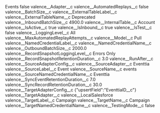 <?xml version="1.0" encoding="UTF-8"?>
<CustomMetadata xmlns="http://soap.sforce.com/2006/04/metadata" xmlns:xsi="http://www.w3.org/2001/XMLSchema-instance" xmlns:xsd="http://www.w3.org/2001/XMLSchema">
    <label>Events</label>
    <protected>false</protected>
    <values>
        <field>valence__Adapter__c</field>
        <value xsi:nil="true"/>
    </values>
    <values>
        <field>valence__AutomatedReplays__c</field>
        <value xsi:type="xsd:boolean">false</value>
    </values>
    <values>
        <field>valence__BatchSize__c</field>
        <value xsi:nil="true"/>
    </values>
    <values>
        <field>valence__ExternalTableLabel__c</field>
        <value xsi:nil="true"/>
    </values>
    <values>
        <field>valence__ExternalTableName__c</field>
        <value xsi:type="xsd:string">Deprecated</value>
    </values>
    <values>
        <field>valence__InboundBatchSize__c</field>
        <value xsi:type="xsd:double">4900.0</value>
    </values>
    <values>
        <field>valence__InternalTable__c</field>
        <value xsi:type="xsd:string">Account</value>
    </values>
    <values>
        <field>valence__IsActive__c</field>
        <value xsi:type="xsd:boolean">true</value>
    </values>
    <values>
        <field>valence__IsInbound__c</field>
        <value xsi:type="xsd:boolean">true</value>
    </values>
    <values>
        <field>valence__IsTest__c</field>
        <value xsi:type="xsd:boolean">false</value>
    </values>
    <values>
        <field>valence__LoggingLevel__c</field>
        <value xsi:type="xsd:string">All</value>
    </values>
    <values>
        <field>valence__MaxAutomatedReplayAttempts__c</field>
        <value xsi:nil="true"/>
    </values>
    <values>
        <field>valence__Model__c</field>
        <value xsi:type="xsd:string">Pull</value>
    </values>
    <values>
        <field>valence__NamedCredentialLabel__c</field>
        <value xsi:nil="true"/>
    </values>
    <values>
        <field>valence__NamedCredentialName__c</field>
        <value xsi:nil="true"/>
    </values>
    <values>
        <field>valence__OutboundBatchSize__c</field>
        <value xsi:type="xsd:double">2000.0</value>
    </values>
    <values>
        <field>valence__RecordSnapshotLoggingLevel__c</field>
        <value xsi:type="xsd:string">Errors Only</value>
    </values>
    <values>
        <field>valence__RecordSnapshotRetentionDuration__c</field>
        <value xsi:type="xsd:double">3.0</value>
    </values>
    <values>
        <field>valence__RunAfter__c</field>
        <value xsi:nil="true"/>
    </values>
    <values>
        <field>valence__SourceAdapterConfig__c</field>
        <value xsi:nil="true"/>
    </values>
    <values>
        <field>valence__SourceAdapter__c</field>
        <value xsi:type="xsd:string">Eventtia</value>
    </values>
    <values>
        <field>valence__SourceLabel__c</field>
        <value xsi:type="xsd:string">Event</value>
    </values>
    <values>
        <field>valence__SourceName__c</field>
        <value xsi:type="xsd:string">events</value>
    </values>
    <values>
        <field>valence__SourceNamedCredentialName__c</field>
        <value xsi:type="xsd:string">Eventtia</value>
    </values>
    <values>
        <field>valence__SyncEventRetentionDuration__c</field>
        <value xsi:type="xsd:double">7.0</value>
    </values>
    <values>
        <field>valence__SyncRecordRetentionDuration__c</field>
        <value xsi:type="xsd:double">30.0</value>
    </values>
    <values>
        <field>valence__TargetAdapterConfig__c</field>
        <value xsi:type="xsd:string">{&quot;upsertField&quot;:&quot;EventtiaID__c&quot;}</value>
    </values>
    <values>
        <field>valence__TargetAdapter__c</field>
        <value xsi:type="xsd:string">valence__LocalSalesforce</value>
    </values>
    <values>
        <field>valence__TargetLabel__c</field>
        <value xsi:type="xsd:string">Campaign</value>
    </values>
    <values>
        <field>valence__TargetName__c</field>
        <value xsi:type="xsd:string">Campaign</value>
    </values>
    <values>
        <field>valence__TargetNamedCredentialName__c</field>
        <value xsi:nil="true"/>
    </values>
    <values>
        <field>valence__TestingMode__c</field>
        <value xsi:type="xsd:boolean">false</value>
    </values>
</CustomMetadata>
